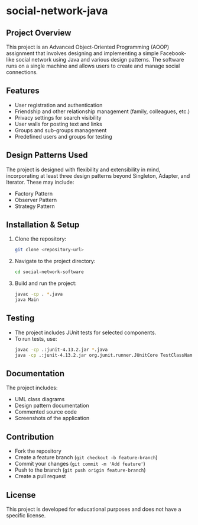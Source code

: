 # social-network-java

## Project Overview
This project is an Advanced Object-Oriented Programming (AOOP) assignment that involves designing and implementing a simple Facebook-like social network using Java and various design patterns. The software runs on a single machine and allows users to create and manage social connections.

## Features
- User registration and authentication
- Friendship and other relationship management (family, colleagues, etc.)
- Privacy settings for search visibility
- User walls for posting text and links
- Groups and sub-groups management
- Predefined users and groups for testing

## Design Patterns Used
The project is designed with flexibility and extensibility in mind, incorporating at least three design patterns beyond Singleton, Adapter, and Iterator. These may include:
- Factory Pattern
- Observer Pattern
- Strategy Pattern

## Installation & Setup
1. Clone the repository:
   ```sh
   git clone <repository-url>
   ```
2. Navigate to the project directory:
   ```sh
   cd social-network-software
   ```
3. Build and run the project:
   ```sh
   javac -cp . *.java
   java Main
   ```

## Testing
- The project includes JUnit tests for selected components.
- To run tests, use:
  ```sh
  javac -cp .:junit-4.13.2.jar *.java
  java -cp .:junit-4.13.2.jar org.junit.runner.JUnitCore TestClassName
  ```

## Documentation
The project includes:
- UML class diagrams
- Design pattern documentation
- Commented source code
- Screenshots of the application

## Contribution
- Fork the repository
- Create a feature branch (`git checkout -b feature-branch`)
- Commit your changes (`git commit -m 'Add feature'`)
- Push to the branch (`git push origin feature-branch`)
- Create a pull request

## License
This project is developed for educational purposes and does not have a specific license.

